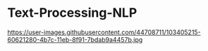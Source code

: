 # Text-Processing-NLP
https://user-images.githubusercontent.com/44708711/103405215-60621280-4b7c-11eb-8f91-7bdab9a4457b.jpg
